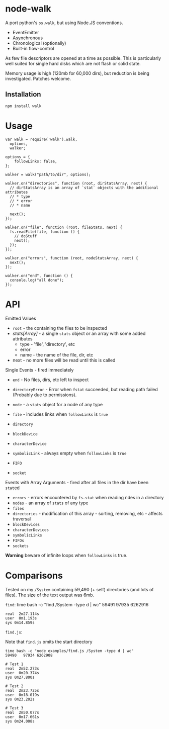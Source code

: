 node-walk
====

A port python's `os.walk`, but using Node.JS conventions.

  * EventEmitter
  * Asynchronous
  * Chronological (optionally)
  * Built-in flow-control

As few file descriptors are opened at a time as possible.
This is particularly well suited for single hard disks which are not flash or solid state.

Memory usage is high (120mb for 60,000 dirs), but reduction is being investigated.
Patches welcome.

Installation
----

    npm install walk

Usage
====

    var walk = require('walk').walk,
      options,
      walker;

    options = {
        followLinks: false,
    };

    walker = walk("path/to/dir", options);

    walker.on("directories", function (root, dirStatsArray, next) {
      // dirStatsArray is an array of `stat` objects with the additional attributes
      // * type
      // * error
      // * name
      
      next();
    });

    walker.on("file", function (root, fileStats, next) {
      fs.readFile(file, function () {
        // doStuff
        next();
      });
    });

    walker.on("errors", function (root, nodeStatsArray, next) {
      next();
    });

    walker.on("end", function () {
      console.log("all done");
    });

API
====

Emitted Values

  * `root` - the containing the files to be inspected
  * *stats[Array]* - a single `stats` object or an array with some added attributes
    * type - 'file', 'directory', etc
    * error
    * name - the name of the file, dir, etc 
  * next - no more files will be read until this is called

Single Events - fired immediately

  * `end` - No files, dirs, etc left to inspect

  * `directoryError` - Error when `fstat` succeeded, but reading path failed (Probably due to permissions).
  * `node` - a `stats` object for a node of any type
  * `file` - includes links when `followLinks` is `true`
  * `directory`
  * `blockDevice`
  * `characterDevice`
  * `symbolicLink` - always empty when `followLinks` is `true`
  * `FIFO`
  * `socket`

Events with Array Arguments - fired after all files in the dir have been `stat`ed

  * `errors` - errors encountered by `fs.stat` when reading ndes in a directory
  * `nodes` - an array of `stats` of any type
  * `files`
  * `directories` - modification of this array - sorting, removing, etc - affects traversal
  * `blockDevices`
  * `characterDevices`
  * `symbolicLinks`
  * `FIFOs`
  * `sockets`

**Warning** beware of infinite loops when `followLinks` is true.

Comparisons
====

Tested on my `/System` containing 59,490 (+ self) directories (and lots of files).
The size of the text output was 6mb.

`find`:
    time bash -c "find /System -type d | wc"
    59491   97935 6262916

    real  2m27.114s
    user  0m1.193s
    sys 0m14.859s

`find.js`:

Note that `find.js` omits the start directory

    time bash -c "node examples/find.js /System -type d | wc"
    59490   97934 6262908
   
    # Test 1 
    real  2m52.273s
    user  0m20.374s
    sys 0m27.800s
    
    # Test 2
    real  2m23.725s
    user  0m18.019s
    sys 0m23.202s

    # Test 3
    real  2m50.077s
    user  0m17.661s
    sys 0m24.008s

